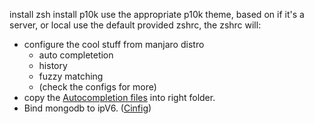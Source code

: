 install zsh
install p10k
use the appropriate p10k theme, based on if it's a server, or local
use the default provided zshrc, the zshrc will:
* configure the cool stuff from manjaro distro
  * auto completetion
  * history
  * fuzzy matching
  * (check the configs for more)
* copy the [Autocompletion files](/zsh/site-functions/) into right folder.
* Bind mongodb to ipV6. ([Cinfig](/etc/mongodb.conf)) 
